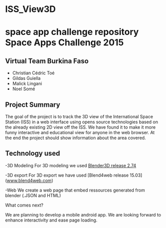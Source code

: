 # ISS_View3D
space app challenge repository
Space Apps Challenge 2015
=========================

Virtual Team Burkina Faso
--------------------------------
-  Christian Cédric Toé
- Gildas Guiella
- Malick Lingani
- Noel Somé

Project Summary
------------------------------------------------------
The goal of the project is to track the 3D view of the International Space Station (ISS) in a web interface using opens source technologies based on the already existing 2D view off the ISS.
We have found it to make it more funny interactive and educational view for anyone in the web browser. At the end the project should show information about the area covered.

Technology used
-------------------------------------
-3D Modeling
For 3D modeling we used [Blender3D release 2.74](www.blender.org)

-3D export 
For 3D export we have used [Blend4web release 15.03] (www.blend4web.com) 

-Web
We create a web page that embed ressources generated from blender (.JSON and HTML)

What comes next?

We are planning to develop a mobile android app. We are looking forward to enhance interactivity and ease page loading.


